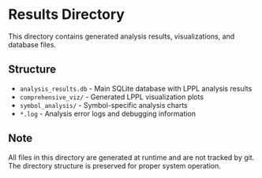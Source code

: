# Results Directory

This directory contains generated analysis results, visualizations, and database files.

## Structure

- `analysis_results.db` - Main SQLite database with LPPL analysis results
- `comprehensive_viz/` - Generated LPPL visualization plots  
- `symbol_analysis/` - Symbol-specific analysis charts
- `*.log` - Analysis error logs and debugging information

## Note

All files in this directory are generated at runtime and are not tracked by git.
The directory structure is preserved for proper system operation.